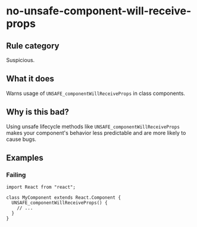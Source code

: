 # no-unsafe-component-will-receive-props

## Rule category

Suspicious.

## What it does

Warns usage of `UNSAFE_componentWillReceiveProps` in class components.

## Why is this bad?

Using unsafe lifecycle methods like `UNSAFE_componentWillReceiveProps` makes your component's behavior less predictable and are more likely to cause bugs.

## Examples

### Failing

```tsx
import React from "react";

class MyComponent extends React.Component {
  UNSAFE_componentWillReceiveProps() {
    // ...
  }
}
```
